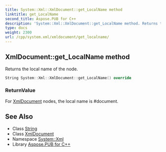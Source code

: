 ```yaml
---
title: System::Xml::XmlDocument::get_LocalName method
linktitle: get_LocalName
second_title: Aspose.PUB for C++
description: 'System::Xml::XmlDocument::get_LocalName method. Returns the local name of the node in C++.'
type: docs
weight: 2300
url: /cpp/system.xml/xmldocument/get_localname/
---
```

## XmlDocument::get_LocalName method


Returns the local name of the node.

```cpp
String System::Xml::XmlDocument::get_LocalName() override
```


### ReturnValue

For [XmlDocument](../) nodes, the local name is #document.

## See Also

* Class [String](../../../system/string/)
* Class [XmlDocument](../)
* Namespace [System::Xml](../../)
* Library [Aspose.PUB for C++](../../../)
